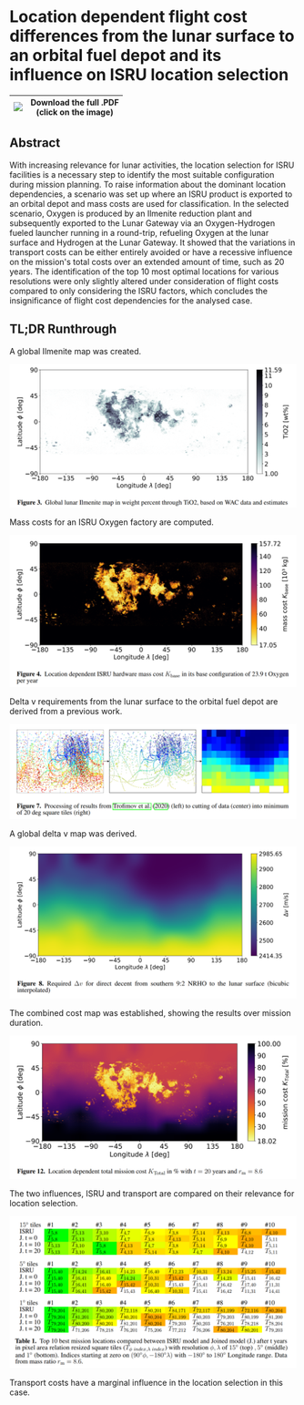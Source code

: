# Location dependent flight cost differences from the lunar surface to an orbital fuel depot and its influence on ISRU location selection

| [<img src="https://github.com/Sven-J-Steinert/DLR_Paper_2023/blob/master/preview/00.png?raw=true" width="200">](https://github.com/Sven-J-Steinert/DLR_Paper_2023/blob/master/manuscript.pdf?raw=true)  | Download the full .PDF <br> (click on the image) | 
| -------- | ------- |


## Abstract
With increasing relevance for lunar activities, the location selection for ISRU facilities is a necessary step to identify the most suitable configuration during mission planning.
To raise information about the dominant location dependencies, a scenario was set up where an ISRU product is exported to an orbital depot and mass costs are used for classification. 
In the selected scenario, Oxygen is produced by an Ilmenite reduction plant and subsequently exported to the Lunar Gateway via an Oxygen-Hydrogen fueled launcher running in a round-trip, refueling Oxygen at the lunar surface and Hydrogen at the Lunar Gateway.
It showed that the variations in transport costs can be either entirely avoided or have a recessive influence on the mission's total costs over an extended amount of time, such as 20 years.
The identification of the top 10 most optimal locations for various resolutions were only slightly altered under consideration of flight costs compared to only considering the ISRU factors, which concludes the insignificance of flight cost dependencies for the analysed case.


## TL;DR Runthrough


A global Ilmenite map was created.

![Ilmenite Map](preview/01.png)

Mass costs for an ISRU Oxygen factory are computed.

![ISRU Cost Map](preview/02.png)

Delta v requirements from the lunar surface to the orbital fuel depot are derived from a previous work.

![dv processing](preview/03.png)

A global delta v map was derived.

![dv Map](preview/04.png)

The combined cost map was established, showing the results over mission duration.

![Joined Cost Map](preview/05.png)

The two influences, ISRU and transport are compared on their relevance for location selection.

![Evaluation](preview/06.png)

Transport costs have a marginal influence in the location selection in this case.

